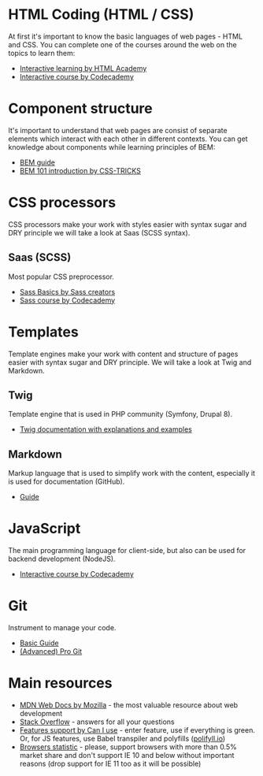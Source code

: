# HTML Coding (HTML / CSS)
At first it's important to know the basic languages of web pages - HTML and CSS. You can complete one of the courses 
around the web on the topics to learn them:

- [Interactive learning by HTML Academy](https://htmlacademy.ru/)
- [Interactive course by Codecademy](https://www.codecademy.com/tracks/web)

# Component structure
It's important to understand that web pages are consist of separate elements which interact with each other in 
different contexts. You can get knowledge about components while learning principles of BEM:

- [BEM guide](http://getbem.com/introduction/)
- [BEM 101 introduction by CSS-TRICKS](https://css-tricks.com/bem-101/)

# CSS processors
CSS processors make your work with styles easier with syntax sugar and DRY principle we will take a look at Saas (SCSS syntax).

## Saas (SCSS)
Most popular CSS preprocessor.

- [Sass Basics by Sass creators](https://sass-lang.com/guide)
- [Sass course by Codecademy](https://www.codecademy.com/learn/learn-sass)

# Templates
Template engines make your work with content and structure of pages easier with syntax sugar and DRY principle. We will take a look at Twig and Markdown.

## Twig
Template engine that is used in PHP community (Symfony, Drupal 8).

- [Twig documentation with explanations and examples](https://twig.symfony.com/doc/2.x/templates.html)

## Markdown
Markup language that is used to simplify work with the content, especially it is used for documentation (GitHub).

- [Guide](https://www.markdownguide.org/)

# JavaScript
The main programming language for client-side, but also can be used for backend development (NodeJS).

- [Interactive course by Codecademy](https://www.codecademy.com/en/tracks/javascript)

# Git
Instrument to manage your code.

- [Basic Guide](http://rogerdudler.github.io/git-guide/)
- [(Advanced) Pro Git](https://git-scm.com/book/en/v2/)

# Main resources
- [MDN Web Docs by Mozilla](https://developer.mozilla.org/ru/) - the most valuable resource about web development
- [Stack Overflow](https://stackoverflow.com/) - answers for all your questions
- [Features support by Can I use](https://caniuse.com/) - enter feature, use if everything is green. Or, for JS 
features, use Babel transpiler and polyfills ([polifyll.io](https://polyfill.io/v2/docs/))
- [Browsers statistic](https://caniuse.com/usage-table) - please, support browsers with more than 0.5% market share and 
don't support IE 10 and below without important reasons (drop support for IE 11 too as it will be possible)
